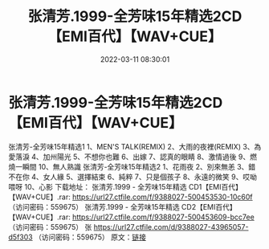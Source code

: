 ﻿---
title: 张清芳.1999-全芳味15年精选2CD【EMI百代】【WAV+CUE】
date: 2022-03-11 08:30:01
categories: WAV车载音乐、镜像
tags: 华语中文
---
# 张清芳.1999-全芳味15年精选2CD【EMI百代】【WAV+CUE】

张清芳-全芳味15年精选1
1、MEN'S TALK(REMIX)
2、大雨的夜裡(REMIX)
3、為愛落淚
4、加州陽光
5、不想你也難
6、出嫁
7、認真的眼睛
8、激情過後
9、燃燒一瞬間
10、無人熟識
张清芳-全芳味15年精选2
1、花雨夜
2、別來無恙
3、錯不在你
4、女人緣
5、選擇結束
6、純粹
7、只是個孩子
8、永遠的微笑
9、哎呦喂呀
10、心影
下载地址：
张清芳.1999 - 全芳味15年精选 CD1【EMI百代】【WAV+CUE】.rar: https://url27.ctfile.com/f/9388027-500453530-10c60f
（访问密码：559675）
张清芳.1999 - 全芳味15年精选 CD2【EMI百代】【WAV+CUE】.rar: https://url27.ctfile.com/f/9388027-500453609-bcc7ee
（访问密码：559675）
张
https://url27.ctfile.com/d/9388027-43965057-d5f303
（访问密码：559675）
原文：[链接](https://blog.sina.com.cn/s/blog_1647c7e7601030w58.html)